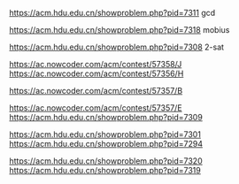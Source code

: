 https://acm.hdu.edu.cn/showproblem.php?pid=7311 gcd

https://acm.hdu.edu.cn/showproblem.php?pid=7318 mobius

https://acm.hdu.edu.cn/showproblem.php?pid=7308 2-sat

https://ac.nowcoder.com/acm/contest/57358/J
https://ac.nowcoder.com/acm/contest/57356/H

https://ac.nowcoder.com/acm/contest/57357/B

https://ac.nowcoder.com/acm/contest/57357/E
https://acm.hdu.edu.cn/showproblem.php?pid=7309

https://acm.hdu.edu.cn/showproblem.php?pid=7301
https://acm.hdu.edu.cn/showproblem.php?pid=7294

https://acm.hdu.edu.cn/showproblem.php?pid=7320
https://acm.hdu.edu.cn/showproblem.php?pid=7319

